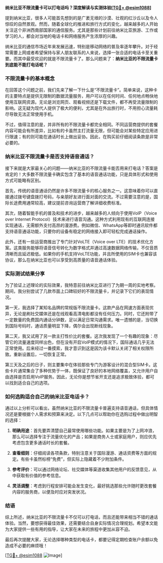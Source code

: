 **纳米比亚不限流量卡可以打电话吗？深度解读与实测体验[[TG💪+ @esim1088](https://t.me/s/esim1088)]**

提到纳米比亚，很多人可能首先想到的是广袤无垠的沙漠、壮观的红沙丘以及令人惊叹的自然景观。然而，随着全球化的推进和旅行方式的变化，越来越多的人开始关注这个非洲西南部国家的通信服务。尤其是那些计划前往纳米比亚旅游、工作或学习的人，都会对当地的电话卡和网络服务产生浓厚的兴趣。

纳米比亚的通信市场近年来发展迅速，特别是移动网络的普及率逐年攀升。对于经常需要上网或者希望保持与家人朋友联系的人来说，选择一张合适的电话卡至关重要。而其中最受欢迎的就是不限流量卡了。那么问题来了：**纳米比亚的不限流量卡到底能不能打电话呢？**

### 不限流量卡的基本概念

在回答这个问题之前，我们先来了解一下什么是“不限流量卡”。简单来说，这种卡的主要特点是提供无限制的数据流量服务，用户可以在任何时间、任何地点畅快地使用互联网资源。无论是浏览网页、观看视频还是下载文件，都不再受流量限制的影响。这无疑为现代人提供了极大的便利，尤其是在外出旅行时，不用担心流量耗尽导致无法正常使用手机。

不过，值得注意的是，并非所有的不限流量卡都完全相同。不同运营商提供的套餐内容可能会有所差异，比如有的卡虽然主打流量无限，但可能会对某些特定应用进行限速；有的则可能在通话时长上做出妥协。因此，在购买前仔细阅读条款是非常必要的。

### 纳米比亚不限流量卡是否支持语音通话？

接下来就是大家最关心的问题——纳米比亚的不限流量卡能否用来打电话？答案是肯定的！大多数不限流量卡确实包含了基本的语音通话功能，只是具体形式和使用方式可能略有区别。

首先，传统的语音通话仍然是许多不限流量卡的核心服务之一。这意味着你可以直接通过拨号键盘拨打号码，与亲朋好友进行面对面的交流。不过需要注意的是，国际长途费用通常较高，建议提前咨询运营商了解详细收费标准。

其次，随着智能手机的普及和技术的进步，越来越多的人倾向于使用VoIP（Voice over Internet Protocol）技术来进行语音沟通。这种方式利用现有的互联网连接实现通话，无需额外支付高昂的漫游费。例如微信、WhatsApp等即时通讯软件都支持语音通话功能，只要你的设备有稳定的网络接入即可轻松完成通话操作。

此外，还有一些运营商推出了专门针对VoLTE（Voice over LTE）的技术优化方案。这类服务能够将语音信号转化为数字格式并通过高速数据网络传输，不仅音质清晰而且延迟极低。如果你的手机支持VoLTE功能，并且所使用的SIM卡也兼容该协议，那么在纳米比亚也可以享受到高质量的语音通话体验。

### 实际测试结果分享

为了验证上述理论的实际效果，我特意前往纳米比亚进行了为期一周的实地考察。期间，我分别尝试了几款市面上口碑较好的不限流量卡，并记录下它们的表现情况。

第一天，我选择了某知名品牌的常规版不限流量卡。这款产品在网速方面表现优异，无论是刷社交媒体还是在线观看高清电影都没有任何压力。同时，它还附带了一定数量的免费国内通话分钟数，足以满足日常沟通需求。唯一遗憾的是，当切换到国际号码时，通话质量明显下降，偶尔会出现断线现象。

第二天，我又试用了另一款主打性价比的套餐。这次我发现了一个有趣的现象：尽管它的流量速度同样出色，但在没有开启VoIP模式的情况下，国际通话几乎无法正常使用。后来经过一番摸索，我才意识到这是因为该卡默认关闭了相关权限所致。重新设置后，一切恢复正常。

第三天及之后的日子，则主要集中在体验那些专门为游客设计的混合型SIM卡。这些卡片通常集合了多种优势于一体，既保证了良好的本地网络覆盖，又允许用户自由选择是否启用VoIP服务。因此，无论你是想节省开支还是追求极致体验，都可以找到适合自己的选项。

### 如何选购适合自己的纳米比亚电话卡？

通过以上分析可以看出，虽然纳米比亚的不限流量卡普遍支持语音通话，但具体情况还是要根据个人需求和预算来决定。以下几点可以帮助你在选购过程中做出明智的选择：

1. **明确用途**：首先要弄清楚自己最常使用哪些功能。如果主要是为了上网冲浪，那么可以选择专注于流量优化的产品；如果是商务人士或家庭用户，则应优先考虑包含更多通话时长的套餐。

2. **查看细则**：仔细阅读各项条款，特别注意关于国际漫游、通话资费等方面的规定。有些卡虽然标榜“免费”，但实际上隐藏着不少附加条件。

3. **参考评价**：可以通过网络论坛、社交媒体等渠道收集其他用户的反馈意见，从中获取有价值的参考信息。

4. **灵活调整**：考虑到行程安排可能会发生变化，最好挑选那些允许随时更改套餐内容的服务商，以便及时应对突发状况。

### 结语

综上所述，纳米比亚的不限流量卡不仅可以打电话，而且还能带来相当不错的通话体验。当然，要想获得最佳效果，还需要结合自身实际情况合理规划。希望本文能为大家提供一些有用的指导，让大家在未来的旅程中更加从容不迫。

最后再次提醒大家，无论选择哪种类型的电话卡，都要记得定期检查账户余额以免造成不必要的麻烦哦！

[[TG💪+ @esim1088](https://t.me/s/esim1088) ![Image](https://i.postimg.cc/4NQfJmqS/Snipaste-2025-05-13-00-14-12.png)]